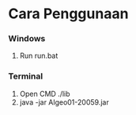 # Cara Penggunaan

### Windows
1. Run run.bat

### Terminal
1. Open CMD ./lib
2. java -jar Algeo01-20059.jar